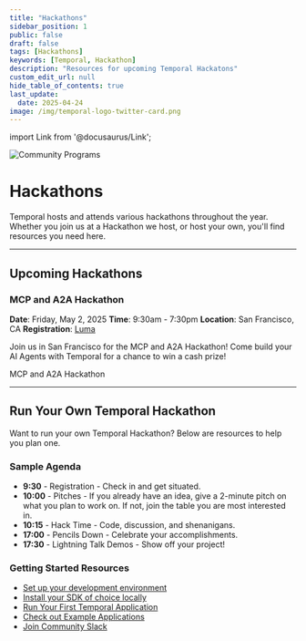 ```yaml
---
title: "Hackathons"
sidebar_position: 1
public: false
draft: false
tags: [Hackathons]
keywords: [Temporal, Hackathon]
description: "Resources for upcoming Temporal Hackatons"
custom_edit_url: null
hide_table_of_contents: true
last_update:
  date: 2025-04-24
image: /img/temporal-logo-twitter-card.png
---
```


import Link from '@docusaurus/Link';

<img className="banner" src="/img/banners/communityprograms.png" alt="Community Programs" />

# Hackathons

Temporal hosts and attends various hackathons throughout the year. Whether you join us at a Hackathon we host, or host your own, you'll find resources you need here.

---

## Upcoming Hackathons

### MCP and A2A Hackathon

**Date**: Friday, May 2, 2025
**Time**: 9:30am - 7:30pm
**Location**: San Francisco, CA
**Registration**: [Luma](https://lu.ma/vibecode)

Join us in San Francisco for the MCP and A2A Hackathon! 
Come build your AI Agents with Temporal for a chance to win a cash prize!


<Link className="button button--primary" to="ai_mcp_hackathon/">MCP and A2A Hackathon</Link>&nbsp;


---

## Run Your Own Temporal Hackathon

Want to run your own Temporal Hackathon? Below are resources to help you plan one.

### Sample Agenda

* **9:30** - Registration - Check in and get situated.
* **10:00** - Pitches - If you already have an idea, give a 2-minute pitch on what you plan to work on. If not, join the table you are most interested in.
* **10:15** - Hack Time - Code, discussion, and shenanigans.
* **17:00** - Pencils Down - Celebrate your accomplishments.
* **17:30** - Lightning Talk Demos - Show off your project!

### Getting Started Resources

* [Set up your development environment](https://learn.temporal.io/getting_started/#set-up-your-development-environment)
* [Install your SDK of choice locally](https://docs.temporal.io/develop/)
* [Run Your First Temporal Application](https://learn.temporal.io/getting_started/#run-your-first-temporal-application)
* [Check out Example Applications](https://learn.temporal.io/examples/)
* [Join Community Slack](https://t.mp/slack)
